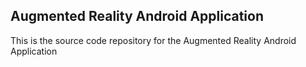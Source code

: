## Augmented Reality Android Application
This is the source code repository for the Augmented Reality Android Application

